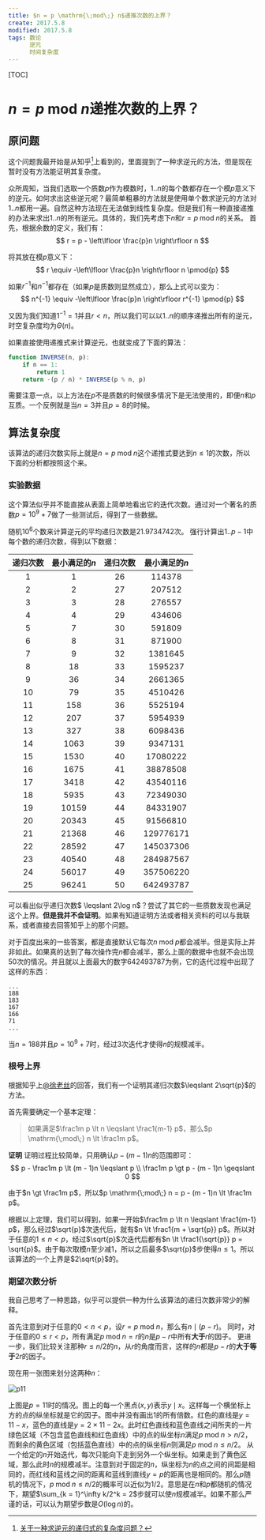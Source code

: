 ```yaml
---
title: $n = p \mathrm{\;mod\;} n$递推次数的上界？
create: 2017.5.8
modified: 2017.5.8
tags: 数论
      逆元
      时间复杂度
---
```


[TOC]
# $n = p \mathrm{\;mod\;} n$递推次数的上界？
## 原问题
这个问题我最开始是从知乎[^zhihu]上看到的，里面提到了一种求逆元的方法，但是现在暂时没有方法能证明其复杂度。

[^zhihu]: [关于一种求逆元的递归式的复杂度问题？](https://www.zhihu.com/question/59033693)

众所周知，当我们选取一个质数$p$作为模数时，$1..n$的每个数都存在一个模$p$意义下的逆元。如何求出这些逆元呢？最简单粗暴的方法就是使用单个数求逆元的方法对$1..n$都用一遍。自然这种方法现在无法做到线性复杂度。但是我们有一种直接递推的办法来求出$1..n$的所有逆元。具体的，我们先考虑下$n$和$r = p \mathrm{\;mod\;} n$的关系。
首先，根据余数的定义，我们有：
$$
r = p - \left\lfloor \frac{p}n \right\rfloor n
$$

将其放在模$p$意义下：
$$
r \equiv -\left\lfloor \frac{p}n \right\rfloor n \pmod{p}
$$

如果$r^{-1}$和$n^{-1}$都存在（如果$p$是质数则显然成立），那么上式可以变为：
$$
n^{-1} \equiv -\left\lfloor \frac{p}n \right\rfloor r^{-1} \pmod{p}
$$

又因为我们知道$1^{-1} = 1$并且$r < n$，所以我们可以以$1..n$的顺序递推出所有的逆元，时空复杂度均为$\Theta(n)$。

如果直接使用递推式来计算逆元，也就变成了下面的算法：

```js
function INVERSE(n, p):
    if n == 1:
        return 1
    return -(p / n) * INVERSE(p % n, p)
```

需要注意一点，以上方法在$p$不是质数的时候很多情况下是无法使用的，即便$n$和$p$互质。一个反例就是当$n = 3$并且$p = 8$的时候。

## 算法复杂度
该算法的递归次数实际上就是$n = p \mathrm{\;mod\;} n$这个递推式要达到$n \leqslant 1$的次数，所以下面的分析都按照这个来。

### 实验数据
这个算法似乎并不能直接从表面上简单地看出它的迭代次数。通过对一个著名的质数$p = 10^9 + 7$做了一些测试后，得到了一些数据。

随机$10^6$个数来计算逆元的平均递归次数是$21.9734742$次。
强行计算出$1..p - 1$中每个数的递归次数，得到以下数据：

| 递归次数 | 最小满足的$n$ | 递归次数 | 最小满足的$n$|
|:-:|:-:|:-:|:-:|
| $1$ | $1$ | $26$ | $114378$ |
| $2$ | $2$ | $27$ | $207512$ |
| $3$ | $3$ | $28$ | $276557$ |
| $4$ | $4$ | $29$ | $434606$ |
| $5$ | $7$ | $30$ | $591809$ |
| $6$ | $8$ | $31$ | $871900$ |
| $7$ | $9$ | $32$ | $1381645$ |
| $8$ | $18$ | $33$ | $1595237$ |
| $9$ | $36$ | $34$ | $2661365$ |
| $10$ | $79$ | $35$ | $4510426$ |
| $11$ | $158$ | $36$ | $5525194$ |
| $12$ | $207$ | $37$ | $5954939$ |
| $13$ | $327$ | $38$ | $6098436$ |
| $14$ | $1063$ | $39$ | $9347131$ |
| $15$ | $1530$ | $40$ | $17080222$ |
| $16$ | $1675$ | $41$ | $38878508$ |
| $17$ | $3418$ | $42$ | $43540116$ |
| $18$ | $5935$ | $43$ | $72349030$ |
| $19$ | $10159$ | $44$ | $84331907$ |
| $20$ | $20343$ | $45$ | $91566810$ |
| $21$ | $21368$ | $46$ | $129776171$ |
| $22$ | $28592$ | $47$ | $145037306$ |
| $23$ | $40540$ | $48$ | $284987567$ |
| $24$ | $56017$ | $49$ | $357506220$ |
| $25$ | $96241$ | $50$ | $642493787$ |

可以看出似乎递归次数$ \leqslant 2\log n$？尝试了其它的一些质数发现也满足这个上界。**但是我并不会证明**。如果有知道证明方法或者相关资料的可以与我联系，或者直接去回答知乎上的那个问题。

对于百度出来的一些答案，都是直接默认它每次$n \mathrm{\;mod\;} p$都会减半。但是实际上并非如此。如果真的达到了每次操作完$n$都会减半，那么上面的数据中也就不会出现$50$次的情况。并且就以上面最大的数字$642493787$为例，它的迭代过程中出现了这样的东西：

```
...
188
183
167
166
71
...
```

当$n = 188$并且$p = 10^9 + 7$时，经过$3$次迭代才使得$n$的规模减半。

### 根号上界
根据知乎上[@徐老丝](https://www.zhihu.com/question/59033693/answer/162274002)的回答，我们有一个证明其递归次数$\leqslant 2\sqrt{p}$的方法。

首先需要确定一个基本定理：

> 如果满足$\frac1m p \lt n \leqslant \frac1{m-1} p$，那么$p \mathrm{\;mod\;} n \lt \frac1m p$。

**证明** 证明过程比较简单，只用确认$p - (m - 1)n$的范围即可：
$$
p - \frac1m p \lt (m - 1)n \leqslant p \\
\frac1m p \gt p - (m - 1)n \geqslant 0
$$

由于$n \gt \frac1m p$，所以$p \mathrm{\;mod\;} n = p - (m - 1)n \lt \frac1m p$。

根据以上定理，我们可以得到，如果一开始$\frac1m p \lt n \leqslant \frac1{m-1} p$，那么经过$\sqrt{p}$次迭代后，就有$n \lt \frac1{m + \sqrt{p}} p$。所以对于任意的$1 \leqslant n \lt p$，经过$\sqrt{p}$次迭代后都有$n \lt \frac1{\sqrt{p}} p = \sqrt{p}$。由于每次取模$n$至少减$1$，所以之后最多$\sqrt{p}$步使得$n \leqslant 1$。所以该算法的一个上界是$2\sqrt{p}$的。

### 期望次数分析
我自己思考了一种思路，似乎可以提供一种为什么该算法的递归次数非常少的解释。

首先注意到对于任意的$0 \lt n \lt p$，设$r = p \mathrm{\;mod\;} n$，那么有$n \mid (p - r)$。
同时，对于任意的$0 \leqslant r \lt p$，所有满足$p \mathrm{\;mod\;} n = r$的$n$是$p - r$中所有**大于**$r$的因子。
更进一步，我们比较关注那种$r \leqslant n / 2$的$n$，从$r$的角度而言，这样的$n$都是$p - r$的**大于等于**$2r$的因子。

现在用一张图来划分这两种$n$：

![p11](https://git.oschina.net/riteme/blogimg/raw/master/nmodp/example-with-p11.svg)

上图是$p = 11$时的情况。图上的每一个黑点$(x,y)$表示$y \mid x$。这样每一个横坐标上方的点的纵坐标就是它的因子。图中并没有画出$1$的所有倍数。红色的直线是$y = 11 - x$，蓝色的直线是$y = 2 \times 11 - 2x$。此时红色直线和蓝色直线之间所夹的一片绿色区域（不包含蓝色直线和红色直线）中的点的纵坐标$n$满足$p \mathrm{\;mod\;} n > n / 2$，而剩余的黄色区域（包括蓝色直线）中的点的纵坐标$n$则满足$p \mathrm{\;mod\;} n \leqslant n / 2$。
从一个给定的$n$开始迭代，每次只能向下走到另外一个纵坐标。如果走到了黄色区域，那么此时$n$的规模减半。注意到对于固定的$n$，纵坐标为$n$的点之间的间距是相同的，而红线和蓝线之间的距离和蓝线到直线$y = p$的距离也是相同的。那么$p$随机的情况下，$p \mathrm{\;mod\;} n \leqslant n / 2$的概率可以近似为$1/2$。意思是在$n$和$p$都随机的情况下，期望$\sum_{k = 1}^\infty k/2^k = 2$步就可以使$n$规模减半。如果不那么严谨的话，可以认为期望步数是$O(\log n)$的。
